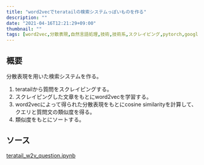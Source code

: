 ```yaml
---
title: "word2vecでteratailの検索システムっぽいものを作る"
description: ""
date: "2021-04-16T12:21:29+09:00"
thumbnail: ""
tags: [word2vec,分散表現,自然言語処理,技術,技術系,スクレイピング,pytorch,google colaboratory,制作物]
---
```

## 概要
分散表現を用いた検索システムを作る。

1. teratailから質問をスクレイピングする。
2. スクレイピングした文章をもとにword2vecを学習する。
3. word2vecによって得られた分散表現をもとにcosine similarityを計算して、クエリと質問文の類似度を得る。
4. 類似度をもとにソートする。

## ソース
[teratail_w2v_question.ipynb](https://colab.research.google.com/drive/1YeWBFTptroOury6DjI9ly7j-fVmtdYei?usp=sharing)